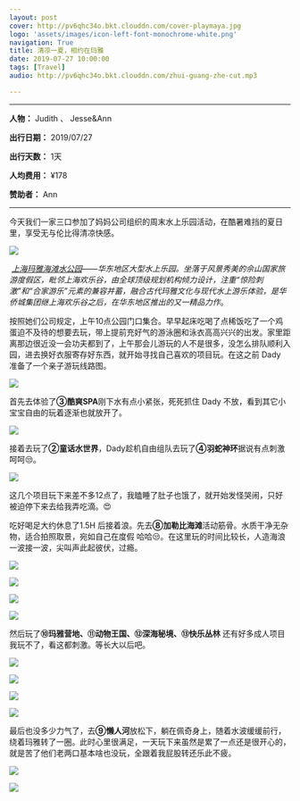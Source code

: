 ```yaml
---
layout: post
cover: http://pv6qhc34o.bkt.clouddn.com/cover-playmaya.jpg
logo: 'assets/images/icon-left-font-monochrome-white.png'
navigation: True
title: 清凉一夏，相约在玛雅
date: 2019-07-27 10:00:00
tags: [Travel]
audio: http://pv6qhc34o.bkt.clouddn.com/zhui-guang-zhe-cut.mp3

---
```


------

**人物：** Judith 、 Jesse&Ann

**出行日期：** 2019/07/27

**出行天数：** 1天

**人均费用：** ¥178

**赞助者：** Ann

------

​		今天我们一家三口参加了妈妈公司组织的周末水上乐园活动，在酷暑难挡的夏日里，享受无与伦比得清凉快感。

![](http://pv6qhc34o.bkt.clouddn.com/IMG_9797.jpg)

​	*[上海玛雅海滩水公园](http://sh.playamaya.cn/)——华东地区大型水上乐园。坐落于风景秀美的佘山国家旅游度假区，毗邻上海欢乐谷，由全球顶级规划机构倾力设计，注重“惊险刺激”和“合家游乐”元素的兼容并蓄，融合古代玛雅文化与现代水上游乐体验，是华侨城集团继上海欢乐谷之后，在华东地区推出的又一精品力作*。

​	按照她们公司规定，上午10点公园门口集合。早早起床吃喝了点稀饭吃了一个鸡蛋迫不及待的想要去玩，带上提前充好气的游泳圈和泳衣高高兴兴的出发。家里距离那边很近没一会功夫都到了，上午那会儿游玩的人不是很多，没怎么排队顺利入园，进去换好衣服寄存好东西，就开始寻找自己喜欢的项目玩。在这之前 Dady 准备了一个亲子游玩线路图。

![](http://pv6qhc34o.bkt.clouddn.com/179781564021866_.pic_hd.jpg)

首先去体验了**③酷爽SPA**刚下水有点小紧张，死死抓住 Dady 不放，看到其它小宝宝自由的玩着逐渐也就放开了。

![](http://pv6qhc34o.bkt.clouddn.com/IMG_9788.jpg)

接着去玩了**②童话水世界**，Dady趁机自由组队去玩了**④羽蛇神环**据说有点刺激呵呵😒。

![](http://pv6qhc34o.bkt.clouddn.com/IMG_9670.JPG)

这几个项目玩下来差不多12点了，我瞌睡了肚子也饿了，就开始发怪哭闹，只好被迫停下来去给我弄吃滴。😍

吃好喝足大约休息了1.5H 后接着浪。先去**⑧加勒比海滩**活动筋骨。水质干净无杂物，适合拍照取景，宛如自己在度假 哈哈😒。在这里玩的时间比较长，人造海浪一波接一波，尖叫声此起彼伏，过瘾。

![](http://pv6qhc34o.bkt.clouddn.com/pic13_01.jpg)

![](http://pv6qhc34o.bkt.clouddn.com/IMG_9771.JPG)

![](http://pv6qhc34o.bkt.clouddn.com/IMG_9811.jpg)

![](http://pv6qhc34o.bkt.clouddn.com/pic01_01.jpg)

然后玩了**⑩玛雅营地、⑪动物王国、⑫深海秘境、⑬快乐丛林** 还有好多成人项目我玩不了，看这都刺激。等长大以后吧。

![](http://pv6qhc34o.bkt.clouddn.com/pic22_01.jpg)

![](http://pv6qhc34o.bkt.clouddn.com/IMG_9823.jpg)

![](http://pv6qhc34o.bkt.clouddn.com/pic24_01.jpg)

![](http://pv6qhc34o.bkt.clouddn.com/IMG_9824.jpg)

最后也没多少力气了，去**⑨懒人河**放松下，躺在佩奇身上，随着水波缓缓前行，绕着玛雅转了一圈。此时心里很满足，一天玩下来虽然是累了一点还是很开心的，就是苦了他们老两口基本啥也没玩，全跟着我屁股转还乐此不疲。

![](http://pv6qhc34o.bkt.clouddn.com/pic03_01.jpg)

![](http://pv6qhc34o.bkt.clouddn.com/IMG_9819.jpg)